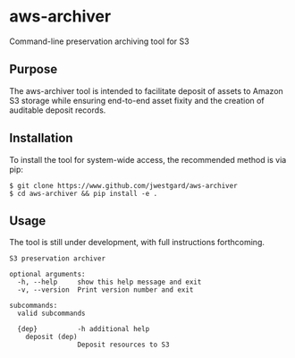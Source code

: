 # aws-archiver
Command-line preservation archiving tool for S3

## Purpose
The aws-archiver tool is intended to facilitate deposit of assets to Amazon S3 storage while ensuring end-to-end asset fixity and the creation of auditable deposit records.

## Installation
To install the tool for system-wide access, the recommended method is via pip:
```
$ git clone https://www.github.com/jwestgard/aws-archiver
$ cd aws-archiver && pip install -e .
```

## Usage
The tool is still under development, with full instructions forthcoming.
```
S3 preservation archiver

optional arguments:
  -h, --help     show this help message and exit
  -v, --version  Print version number and exit

subcommands:
  valid subcommands

  {dep}          -h additional help
    deposit (dep)
                 Deposit resources to S3
```
